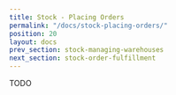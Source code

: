 ```yaml
---
title: Stock - Placing Orders
permalink: "/docs/stock-placing-orders/"
position: 20
layout: docs
prev_section: stock-managing-warehouses
next_section: stock-order-fulfillment
---
```


TODO
